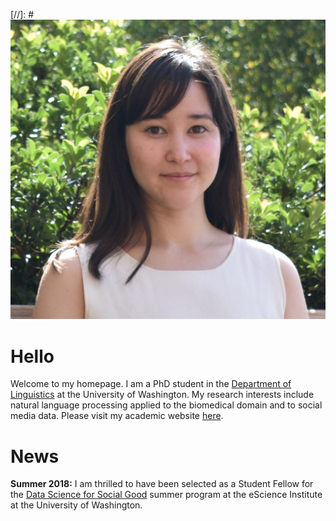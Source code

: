 [//]: # <img src="/assets/pics/portrait2019.jpg" title="photo by Monica Jensen" class="center">

# Hello

Welcome to my homepage. I am a PhD student in the [Department of Linguistics](https://linguistics.washington.edu) at the University of Washington. My research interests include natural language processing applied to the biomedical domain and to social media data. Please visit my academic website [here](https://linguistics.washington.edu/people/amandalynne-paullada).

# News

**Summer 2018:** I am thrilled to have been selected as a Student Fellow for the [Data Science for Social Good](http://escience.washington.edu/get-involved/incubator-programs/data-science-for-social-good/) summer program at the eScience Institute at the University of Washington.
